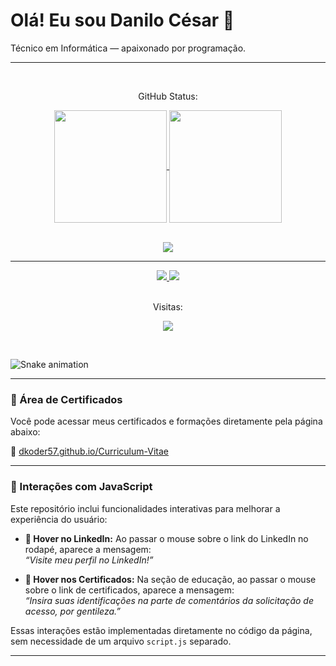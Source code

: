 # Olá! Eu sou Danilo César 👋  
Técnico em Informática — apaixonado por programação.

---

<br>
<p align="center">GitHub Status:</p>

<div align="center">
  <a href="https://github.com/anuraghazra/github-readme-stats">
    <img height="180em" align="center" src="https://github-readme-stats.vercel.app/api?username=DKoder57&show_icons=true&theme=algolia"/>
  </a>
  <a href="https://github.com/anuraghazra/convoychat">
    <img height="180em" align="center" src="https://github-readme-stats.vercel.app/api/top-langs/?username=DKoder57&layout=compact&theme=algolia"/>
  </a>
</div>

<br>
<p align="center">
  <a href="https://skillicons.dev">
    <img src="https://skillicons.dev/icons?i=html,css,c,git,docker,java,spring,jenkins,linux,mysql,ps,py" />
  </a>
</p>

---

<div align="center">
  <a href="https://www.linkedin.com/in/danilo-c%C3%A9sar-mangueira-barcelos-98594a228/" target="_blank">
    <img src="https://img.shields.io/badge/-LinkedIn-%230077B5?style=for-the-badge&logo=linkedin&logoColor=white">
  </a> 
  <a href="mailto:danilo.danilocesar@gmail.com">
    <img src="https://img.shields.io/badge/-Gmail-%23333?style=for-the-badge&logo=gmail&logoColor=white">
  </a>
</div>

<br>
<p align="center">Visitas:</p>
<p align="center">
  <img align="center" src="https://profile-counter.glitch.me/DKoder57/count.svg" />
</p>

<br>


![Snake animation](https://raw.githubusercontent.com/DKoder57/Curriculum-Vitae/output/dist/github-contribution-grid-snake.svg)

---

### 📜 Área de Certificados

Você pode acessar meus certificados e formações diretamente pela página abaixo:

🔗 [dkoder57.github.io/Curriculum-Vitae](https://dkoder57.github.io/Curriculum-Vitae)

---

### 🧠 Interações com JavaScript

Este repositório inclui funcionalidades interativas para melhorar a experiência do usuário:

- **🔗 Hover no LinkedIn:** Ao passar o mouse sobre o link do LinkedIn no rodapé, aparece a mensagem:  
  _“Visite meu perfil no LinkedIn!”_

- **📜 Hover nos Certificados:** Na seção de educação, ao passar o mouse sobre o link de certificados, aparece a mensagem:  
  _“Insira suas identificações na parte de comentários da solicitação de acesso, por gentileza.”_

Essas interações estão implementadas diretamente no código da página, sem necessidade de um arquivo `script.js` separado.

---
